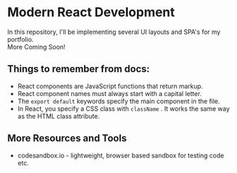 # Modern React Development <br>
In this repository, I'll be implementing several UI layouts and SPA's for my portfolio.<br>
More Coming Soon!


## Things to remember from docs:
- React components are JavaScript functions that return markup.
- React component names must always start with a capital letter.
- The <code>export default</code> keywords specify the main component in the file.
- In React, you specify a CSS class with <code>className</code> . It works the same way as the HTML class attribute.

## More Resources and Tools
- codesandbox.io - lightweight, browser based sandbox for testing code etc.

